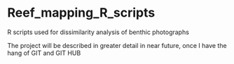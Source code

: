Reef_mapping_R_scripts
======================

R scripts used for dissimilarity analysis of benthic photographs

The project will be described in greater detail in near future, once I have the hang of GIT and GIT HUB
